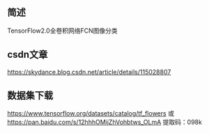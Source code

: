 ## 简述
TensorFlow2.0全卷积网络FCN图像分类

## csdn文章
https://skydance.blog.csdn.net/article/details/115028807

## 数据集下载
https://www.tensorflow.org/datasets/catalog/tf_flowers
或
https://pan.baidu.com/s/12hhhOMijZhVohbtws_OLmA 
提取码：098k